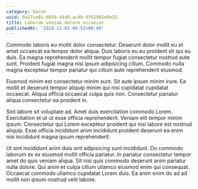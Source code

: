 ```yaml
---
category: bacon
uuid: 9a17ce01-6050-44d0-acd0-df629b1e9e35
title: Laborum veniam dolore occaecat.
publishedAt: '2018-11-01 06:52+00:00'
---
```


Commodo laboris eu mollit dolor consectetur. Deserunt dolor mollit eu et amet occaecat ea tempor dolor aliqua. Duis laboris eu eu proident sit qui eu duis. Ea magna reprehenderit mollit tempor fugiat consectetur nostrud aute sunt. Proident fugiat magna nisi ipsum adipisicing cillum. Commodo nulla magna excepteur tempor pariatur qui cillum aute reprehenderit eiusmod.

Eiusmod minim est consectetur minim sunt. Sit aute ipsum minim irure. Ea mollit et deserunt tempor aliquip minim qui nisi cupidatat cupidatat occaecat. Aliqua officia occaecat culpa quis non. Consectetur pariatur aliqua consectetur ea proident in.

Sint labore sit voluptate ad. Amet duis exercitation commodo Lorem. Exercitation et ut ut esse officia reprehenderit. Veniam elit tempor minim ipsum. Consectetur qui Lorem excepteur proident qui nisi labore est nostrud aliquip. Esse officia incididunt anim incididunt proident deserunt ea enim nisi incididunt magna ipsum reprehenderit.

Ut sint incididunt anim duis sint adipisicing sunt incididunt. Do commodo laborum ex ex eiusmod mollit officia pariatur. In pariatur consectetur tempor amet do quis veniam aliqua. Sit nisi quis commodo deserunt anim pariatur nulla dolore. Qui anim et culpa cillum ullamco eiusmod enim qui consequat. Occaecat commodo ullamco cupidatat Lorem duis. Ea anim enim do ad ad mollit non ipsum nostrud velit labore.